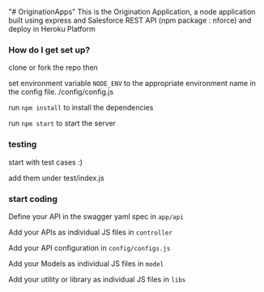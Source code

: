"# OriginationApps" 
This is the Origination Application, a node application built using express and Salesforce REST API (npm package : nforce) and deploy in Heroku Platform

### How do I get set up? ###

clone or fork the repo then

set environment variable `NODE_ENV` to the appropriate environment name in the
config file. /config/config.js

run `npm install` to install the dependencies

run `npm start` to start the server

### testing ###

start with test cases :)

add them under test/index.js

### start coding ###

Define your API in the swagger yaml spec in `app/api`

Add your APIs as individual JS files in `controller`

Add your API configuration in  `config/configs.js`

Add your Models as individual JS files in `model`

Add your utility or library as individual JS files in `libs`
